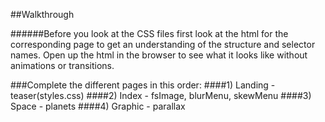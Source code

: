 ##Walkthrough

######Before you look at the CSS files first look at the html for the corresponding page to get an understanding of the structure and selector names. Open up the html in the browser to see what it looks like without animations or transitions.

###Complete the different pages in this order:
####1) Landing - teaser(styles.css)
####2) Index - fsImage, blurMenu, skewMenu
####3) Space - planets
####4) Graphic - parallax
